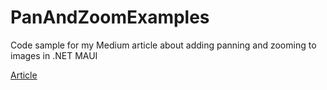 # PanAndZoomExamples

Code sample for my Medium article about adding panning and zooming to images in .NET MAUI

[Article](https://medium.com/@ravenexp0/panning-zooming-images-in-net-maui-4b3a0e2c73b7)
